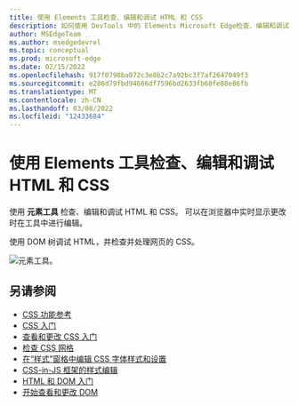 ```yaml
---
title: 使用 Elements 工具检查、编辑和调试 HTML 和 CSS
description: 如何使用 DevTools 中的 Elements Microsoft Edge检查、编辑和调试 HTML 和 CSS。
author: MSEdgeTeam
ms.author: msedgedevrel
ms.topic: conceptual
ms.prod: microsoft-edge
ms.date: 02/15/2022
ms.openlocfilehash: 917f0798ba072c3e8b2c7a92bc3f7af2647049f3
ms.sourcegitcommit: e286d79fbd94666df7596bd2633fb60fe08e86fb
ms.translationtype: MT
ms.contentlocale: zh-CN
ms.lasthandoff: 03/08/2022
ms.locfileid: "12433684"
---
```

# <a name="inspect-edit-and-debug-html-and-css-with-the-elements-tool"></a>使用 Elements 工具检查、编辑和调试 HTML 和 CSS

使用 **元素工具** 检查、编辑和调试 HTML 和 CSS。  可以在浏览器中实时显示更改时在工具中进行编辑。  

使用 DOM 树调试 HTML，并检查并处理网页的 CSS。

![元素工具。](../media/elements-tool.png)


<!-- ====================================================================== -->
## <a name="see-also"></a>另请参阅

* [CSS 功能参考](../css/reference.md)
* [CSS 入门](../beginners/css.md)
* [查看和更改 CSS 入门](../css/index.md)
* [检查 CSS 网格](../css/grid.md)
* [在“样式”窗格中编辑 CSS 字体样式和设置](../inspect-styles/edit-fonts.md)
* [CSS-in-JS 框架的样式编辑](../css/css-in-js.md)
* [HTML 和 DOM 入门](../beginners/html.md)
* [开始查看和更改 DOM](../dom/index.md)
